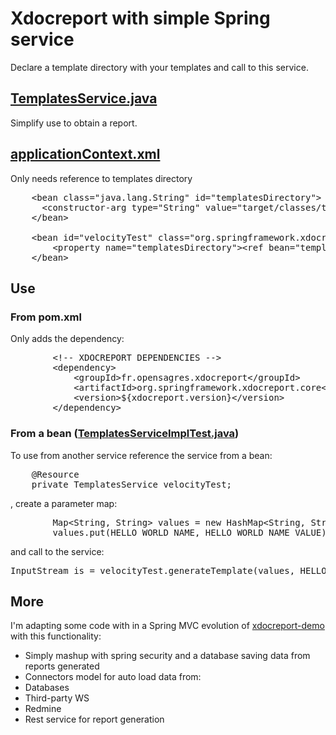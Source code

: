 # Xdocreport with simple Spring service #

Declare a template directory with your templates and call to this service.

## [TemplatesService.java](https://github.com/alediator/xdocreport/blob/master/thirdparties-extension/org.springframework.xdocreport.core/src/main/java/org/springframework/xdocreport/core/TemplatesService.java) ##

Simplify use to obtain a report.

## [applicationContext.xml](https://github.com/alediator/xdocreport/blob/master/thirdparties-extension/org.springframework.xdocreport.core/src/main/resources/applicationContext.xml) ##

Only needs reference to templates directory 

<pre>
    &lt;bean class="java.lang.String" id="templatesDirectory"&gt;
      &lt;constructor-arg type="String" value="target/classes/templates/" /&gt;
    &lt;/bean&gt;
    
    &lt;bean id="velocityTest" class="org.springframework.xdocreport.core.impl.TemplatesServiceImpl"&gt;
    	&lt;property name="templatesDirectory"&gt;&lt;ref bean="templatesDirectory"/&gt;&lt;/property&gt;
    &lt;/bean&gt;
</pre>

## Use  ##

### From pom.xml ###

Only adds the dependency:

<pre>
		&lt;!-- XDOCREPORT DEPENDENCIES --&gt;
		&lt;dependency&gt;
			&lt;groupId&gt;fr.opensagres.xdocreport&lt;/groupId&gt;
			&lt;artifactId&gt;org.springframework.xdocreport.core&lt;/artifactId&gt;
			&lt;version&gt;${xdocreport.version}&lt;/version&gt;
		&lt;/dependency&gt;
</pre>

### From a bean ([TemplatesServiceImplTest.java](https://github.com/alediator/xdocreport/blob/master/thirdparties-extension/org.springframework.xdocreport.core/src/test/java/org/springframework/xdocreport/core/impl/TemplatesServiceImplTest.java)) ###

To use from another service reference the service from a bean:

<pre>
	@Resource
	private TemplatesService velocityTest;
</pre>

, create a parameter map:

<pre>
		Map&lt;String, String&gt; values = new HashMap&lt;String, String&gt;();
		values.put(HELLO_WORLD_NAME, HELLO_WORLD_NAME_VALUE);
</pre>

and call to the service:

<pre>
InputStream is = velocityTest.generateTemplate(values, HELLO_WORLD);
</pre>

## More ##

I'm adapting some code with in a Spring MVC evolution of [xdocreport-demo](https://github.com/pascalleclercq/xdocreport-demo) with this functionality:

* Simply mashup with spring security and a database saving data from reports generated
* Connectors model for auto load data from:
 * Databases
 * Third-party WS
 * Redmine
* Rest service for report generation
